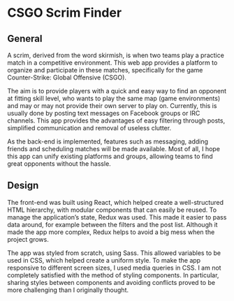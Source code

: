 # CSGO Scrim Finder

## General
A scrim, derived from the word skirmish, is when two teams play a practice match in a competitive environment. This web app provides a platform to organize and participate in these matches, specifically for the game Counter-Strike: Global Offensive (CSGO).

The aim is to provide players with a quick and easy way to find an opponent at fitting skill level, who wants to play the same map (game environments) and may or may not provide their own server to play on. Currently, this is usually done by posting text messages on Facebook groups or IRC channels. This app provides the advantages of easy filtering through posts, simplified communication and removal of useless clutter.

As the back-end is implemented, features such as messaging, adding friends and scheduling matches will be made available. Most of all, I hope this app can unify existing platforms and groups, allowing teams to find great opponents without the hassle.

## Design
The front-end was built using React, which helped create a well-structured HTML hierarchy, with modular components that can easily be reused. To manage the application’s state, Redux was used. This made it easier to pass data around, for example between the filters and the post list. Although it made the app more complex, Redux helps to avoid a big mess when the project grows.

The app was styled from scratch, using Sass. This allowed variables to be used in CSS, which helped create a uniform style. To make the app responsive to different screen sizes, I used media queries in CSS. I am not completely satisfied with the method of styling components. In particular, sharing styles between components and avoiding conflicts proved to be more challenging than I originally thought.
